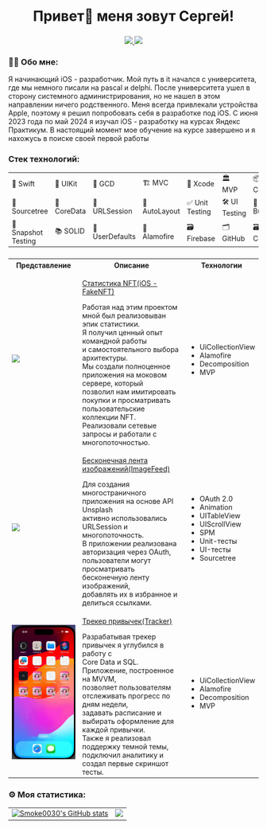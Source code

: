 ###

<h1 align="center">Привет👋 меня зовут Сергей!</h1>

###

<div align="center">
  <a href="https://vk.com/rae_eari" target="_blank">
    <img src="https://img.shields.io/badge/%D0%92%D0%9A%D0%BE%D0%BD%D1%82%D0%B0%D0%BA%D1%82%D0%B5-0077FF">
  </a>
   <a href="https://t.me/R_R_E_B" target="_blank">
<img src="https://img.shields.io/badge/TELEGRAM-0088cc">
   </a>
</div>

###

<h3 align="left">👩‍💻 Обо мне:</h3>
  
<p>Я начинающий iOS - разработчик. Мой путь в it начался с университета, где мы немного писали на pascal и delphi. После университета ушел в сторону системного администрирования, но не нашел в этом направлении ничего родственного. Меня всегда привлекали устройства Apple, поэтому я решил попробовать себя в разработке под iOS. С июня 2023 года по май 2024 я изучал iOS - разработку на курсах Яндекс Практикум. В настоящий момент мое обучение на курсе завершено и я нахожусь в поиске своей первой работы</p>

###

<h3>Стек технологий:</h3>

<table>
  <tr>
    <td>🚀 Swift</td>
    <td>📱 UIKit</td>
    <td>🔄 GCD</td>
    <td>🏗️ MVC</td>
    <td>🧰 Xcode</td>
    <td>🏛️ MVP</td>
    <td>📦 CocoaPods</td>
  </tr>
  <tr>
    <td>🧰 Sourcetree</td>
    <td>📂 CoreData</td>
    <td>🔄 URLSession</td>
    <td>🔲 AutoLayout</td>
    <td>✅ Unit Testing</td>
    <td>🛠️ UI Testing</td>
    <td>🧰 Interface Builder</td>
  </tr>
  <tr>
    <td>📸 Snapshot Testing</td>
    <td>📚 SOLID</td>
    <td>💾 UserDefaults</td>
    <td>🔄 Alamofire</td>
    <td>🗃️ Firebase</td>
    <td>🗂️ GitHub</td>
    <td>🗃️ CoreData</td>
  </tr>
</table>

###

<table>
  <tr>
  <th>Представление</th>
  <th>Описание</th>
  <th>Технологии</th>
    </tr>

<tr>
  <td>
    <img src="https://github.com/smoke0030/smoke0030/blob/main/Assets/FakeNFT.gif">
  </td>
  <td> 
  <p><a href="https://github.com/smoke0030/iOS-FakeNFT">Статистика NFT(iOS - FakeNFT)</a></p>
Работая над этим проектом мной был реализовыван эпик статистики. <br>
Я получил ценный опыт командной работы  <br>
и самостоятельного выбора архитектуры.  <br>
Мы создали полноценное приложения на моковом сервере, который <br>
позволил нам имитировать покупки и просматривать <br>
пользовательские коллекции NFT.  <br>
Реализовали сетевые запросы и работали с многопоточностью.  <br>
  </td>
  <td>
    <ul>
      <li>UiCollectionView</li>
      <li>Alamofire</li>
      <li>Decomposition</li>
      <li>MVP</li>
    </ul>
  </td>
</tr>

<tr>
   <td>
    <img src="https://github.com/smoke0030/smoke0030/blob/main/Assets/ImageFeed.gif">
  </td>
  <td>
    <p><a href="https://github.com/smoke0030/ImageFeed">Бесконечная лента изображений(ImageFeed)</a></p>
   Для создания многостраничного приложения на основе API Unsplash  <br>
активно использовались URLSession и многопоточность. <br>
В приложении реализована авторизация через OAuth, <br>
пользователи могут просматривать бесконечную ленту изображений, <br>
добавлять их в избранное и делиться ссылками. <br>
  </td>

  <td>
    <ul>
      <li>OAuth 2.0</li>
      <li>Animation</li>
      <li>UITableView</li>
      <li>UIScrollView</li>
      <li>SPM</li>
      <li>Unit-тесты</li>
      <li>UI-тесты</li>
      <li>Sourcetree</li>
    </ul>
  </td>
</tr>
   <td>
      <img src="https://github.com/smoke0030/smoke0030/blob/main/Assets/Tracker.gif">
   </td>
   <td>
      <p><a href="https://github.com/smoke0030/Tracker">Трекер привычек(Tracker)</a></p>
      Разрабатывая трекер  привычек я углубился в работу с <br>
   Core Data и SQL. Приложение, построенное на MVVM, <br>
позволяет пользователям отслеживать прогресс по дням недели, <br>
задавать расписание и выбирать оформление для каждой привычки. <br>
Также я реализовал поддержку темной темы, <br>
подключил аналитику и создал первые скриншот тесты.
   </td>
   <td>
     <ul>
      <li>UiCollectionView</li>
      <li>Alamofire</li>
      <li>Decomposition</li>
      <li>MVP</li>
    </ul>
   </td>
<tr>
  
</tr>
</table>

###

<h3>⚙️ Моя статистика:</h3>

<table>
  <tr>
    <td valign="top">
      <a href="http://www.github.com/smoke0030">
        <img src="https://github-readme-stats.vercel.app/api?username=smoke0030&show_icons=true&hide=stars,contribs&rank_icon=github" alt="Smoke0030's GitHub stats" />
      </a>
    </td>
    <td valign="top">
      <a href="http://www.github.com/smoke0030">
        <img src="https://github-readme-streak-stats.herokuapp.com/?user=smoke0030&stroke=000000&background=ffffff&ring=3382ed&fire=3382ed&currStreakNum=000000&currStreakLabel=3382ed&sideNums=000000&sideLabels=000000&dates=000000&hide_border=true" />
      </a>
    </td>
  </tr>
</table>
